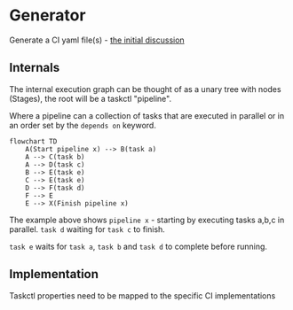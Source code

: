 # Generator

Generate a CI yaml file(s) - [the initial discussion](https://github.com/Ensono/taskctl/issues/16)

## Internals

The internal execution graph can be thought of as a unary tree with nodes (Stages), the root will be a taskctl "pipeline".

Where a pipeline can a collection of tasks that are executed in parallel or in an order set by the `depends on` keyword.

```mermaid
flowchart TD
    A(Start pipeline x) --> B(task a)
    A --> C(task b)
    A --> D(task c)
    B --> E(task e)
    C --> E(task e)
    D --> F(task d)
    F --> E
    E --> X(Finish pipeline x)
```

The example above shows `pipeline x` - starting by executing tasks a,b,c in parallel. `task d` waiting for `task c` to finish. 

`task e` waits for `task a`, `task b` and `task d` to complete before running.



## Implementation

Taskctl properties need to be mapped to the specific CI implementations

